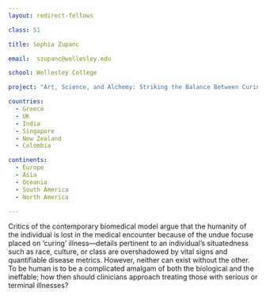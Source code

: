 ```yaml
---
layout: redirect-fellows

class: 51

title: Sophia Zupanc

email:  szupanc@wellesley.edu

school: Wellesley College

project: "Art, Science, and Alchemy: Striking the Balance Between Curing and Healing in Modern Medicine"

countries:
  - Greece
  - UK
  - India
  - Singapore
  - New Zealand
  - Colombia

continents:
  - Europe
  - Asia
  - Oceania
  - South America
  - North America

---
```


Critics of the contemporary biomedical model argue that the humanity of the individual is lost in the medical encounter because of the undue focuse placed on ‘curing’ illness—details pertinent to an individual’s situatedness such as race, culture, or class are overshadowed by vital signs and quantifiable disease metrics. However, neither can exist without the other. To be human is to be a complicated amalgam of both the biological and the ineffable; how then should clinicians approach treating those with serious or terminal illnesses?